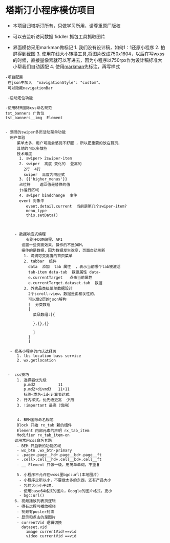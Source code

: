 # 塔斯汀小程序模仿项目 
  - 本项目归塔斯汀所有，只做学习所用，请尊重原厂版权
  - 可以去监听访问数据 fiddler 抓包工具抓取图片
 
   -  界面模仿采用markman做标记
     1. 我们没有设计稿，如何1：1还原小程序
     2. 拍屏得到截图
     3. 使用在线大小[转换工具](https://www.gaitubao.com/),将图片改成750x1604，以后在写wxss的时候，直接量像素就可以写进去，因为小程序以750rpx作为设计稿标准大小帮我们自动适配
     4. 使用[markman](http://www.getmarkman.com/)先标注，再写样式



    -项目配置
     在json中加入  "navigationStyle": "custom"。
     可以隐藏navigationBar

     -启动定位功能

    -使用BEM国际css命名规范
    tst_banners 广告位
    tst_banners__img  Element


    - 滴滴的swiper多页活动菜单功能
      用户体验
         菜单太多，用户可能会感觉不舒服 ，所以把重要的放在首页，
         其他的可以多放些
         技术难度
          1. swiper> 2swiper-item
          2. swiper  高度 变化的  登高的
            2行  4行
            swiper  高度为响应式
          3. {{'higher_menus'}}
          占位符    返回值是替换的值
          js运行区域
          4. swiper bindchange  事件
          event 对象中
             event.detail.current  当前是第几个swiper-item?
             menu_type
             this.setData()

        

        - 数据响应式编程
             有别于DOM编程、API
           设置一些页面效果，操作的不是DOM，
           操作的是数据，因为数据发生改变，页面自动刷新
            1. 滴滴可变高度的首页菜单
            2. tabbar  组件
              data  添加  tab 属性  ，表示当前哪个tab被激活
              tab-item data-tab  数据属性 data-
              e.currentTarget   点击当前属性
              e.currentTarget.dataset.tab  数据
            3. 外卖品类级菜单数据设计
              2个scroll-view，数据是由相关性的，
              可以做2层的json解构
              [  分类数组
              {
                菜品数组:[{

                },{},{}
                  
                ]
              }
              ]

      - 奶茶小程序的门店选择页
         1. lbs location bass service
         2. wx.getlocation


     -  css技巧
         1. 选择器优先级
            p.md2          11
            p.md2+divmd3   11+11
            标签<类名<id<计算表达式
         2. 行内样式，优先级更高  少用
         3. !important 最高（慎用）


         4. BEM国际命名规范
         Block 开始 rx_tab 新的组件
         Element 内部元素的声明 rx_tab_item
         Modifier rx_tab_item-on
        运用常用css命名套路
         - BEM 开启新的功能区域
         - wx_btn .wx_btn-primary
         - .page>.page__hd+.page__bd+.page__ft
         - .cell>.cell__hd+.cell__bd+.cell__ft
         - __ Element 只做一级，用简单单词，不重复
        
         5. 小程序不允许在wxss里bgc:url(本地图片)
          - 小程序之所以小，不要做太多的东西，还有产品大小
          - 包的大小小于2M，
          - 使用base64格式的图片，Google的图片格式，更小
          - bgc:url()
        6. 视频播放列表页逻辑
         - 得有远程可播放视频
         - 视频有poster封面
         - 显示和点击的是图片
         - currentVid 逻辑切换
           dataset.vid
             image currentVid!==vid
             video currentVid ==vid
           
          


       
  